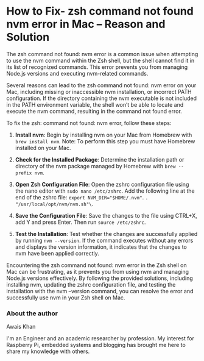 # How to Fix- zsh command not found nvm error in Mac – Reason and Solution

The zsh command not found: nvm error is a common issue when attempting to use the nvm command within the Zsh shell, but the shell cannot find it in its list of recognized commands. This error prevents you from managing Node.js versions and executing nvm-related commands. 

Several reasons can lead to the zsh command not found: nvm error on your Mac, including missing or inaccessible nvm installation, or incorrect PATH configuration. If the directory containing the nvm executable is not included in the PATH environment variable, the shell won’t be able to locate and execute the nvm command, resulting in the command not found error.

To fix the zsh: command not found: nvm error, follow these steps:

1. **Install nvm**: Begin by installing nvm on your Mac from Homebrew with `brew install nvm`. Note: To perform this step you must have Homebrew installed on your Mac.

2. **Check for the Installed Package**: Determine the installation path or directory of the nvm package managed by Homebrew with `brew --prefix nvm`.

3. **Open Zsh Configuration File**: Open the zshrc configuration file using the nano editor with `sudo nano /etc/zshrc`. Add the following line at the end of the zshrc file: `export NVM_DIR="$HOME/.nvm"`. `. "/usr/local/opt/nvm/nvm.sh"\`.

4. **Save the Configuration File**: Save the changes to the file using CTRL+X, add Y and press Enter. Then run `source /etc/zshrc`.

5. **Test the Installation**: Test whether the changes are successfully applied by running `nvm --version`. If the command executes without any errors and displays the version information, it indicates that the changes to nvm have been applied correctly.

Encountering the zsh command not found: nvm error in the Zsh shell on Mac can be frustrating, as it prevents you from using nvm and managing Node.js versions effectively. By following the provided solutions, including installing nvm, updating the zshrc configuration file, and testing the installation with the nvm –version command, you can resolve the error and successfully use nvm in your Zsh shell on Mac. 

### About the author

Awais Khan

I'm an Engineer and an academic researcher by profession. My interest for Raspberry Pi, embedded systems and blogging has brought me here to share my knowledge with others.

